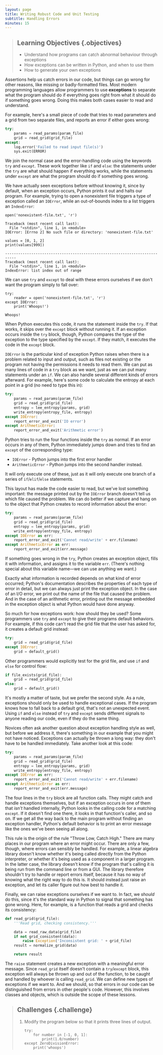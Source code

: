 ```yaml
---
layout: page
title: Writing Robust Code and Unit Testing
subtitle: Handling Errors
minutes: 15
---
```


> ## Learning Objectives {.objectives}
>
> * Understand how programs can catch abnormal behaviour through exceptions
> * How exceptions can be written in Python, and when to use them
> * How to generate your own exceptions

Assertions help us catch errors in our code, but things can go wrong for other reasons, like missing or badly-formatted files. Most modern programming languages allow programmers to use **exceptions** to separate what the program should do if everything goes right from what it should do if something goes wrong. Doing this makes both cases easier to read and understand.

For example, here's a small piece of code that tries to read parameters and a grid from two separate files, and reports an error if either goes wrong:

```python
try:
    params = read_params(param_file)
    grid = read_grid(grid_file)
except:
    log.error('Failed to read input file(s)')
    sys.exit(ERROR)
```

We join the normal case and the error-handling code using the keywords `try` and `except`. These work together like `if` and `else`: the statements under the `try` are what should happen if everything works, while the statements under `except` are what the program should do if something goes wrong.

We have actually seen exceptions before without knowing it, since by default,
when an exception occurs, Python prints it out and halts our program.
For example, trying to open a nonexistent file triggers a type of exception called an `IOError`, while an out-of-bounds index to a list triggers an `IndexError`:

~~~ {.python}
open('nonexistent-file.txt', 'r')
~~~

~~~ {.output}
Traceback (most recent call last):
  File "<stdin>", line 1, in <module>
IOError: [Errno 2] No such file or directory: 'nonexistent-file.txt'
~~~

~~~ {.python}
values = [0, 1, 2]
print(values[999])
~~~

~~~ {.output}
---------------------------------------------------------------------------
Traceback (most recent call last):
  File "<stdin>", line 1, in <module>
IndexError: list index out of range
~~~

We can use `try` and `except` to deal with these errors ourselves if we don't want the program simply to fall over:

~~~ {.python}
try:
    reader = open('nonexistent-file.txt', 'r')
except IOError:
    print('Whoops!')
~~~

~~~ {.output}
Whoops!
~~~

When Python executes this code, it runs the statement inside the `try`. If that works, it skips over the `except` block without running it. If an exception occurs inside the `try` block, though, Python compares the type of the exception to the type specified by the `except`. If they match, it executes the code in the `except` block.

`IOError` is the particular kind of exception Python raises when there is a problem related to input and output, such as files not existing or the program not having the permissions it needs to read them. We can put as many lines of code in a `try` block as we want, just as we can put many statements under an `if`. We can also handle several different kinds of errors afterward. For example, here's some code to calculate the entropy at each point in a grid (no need to type this in):

```python
try:
    params = read_params(param_file)
    grid = read_grid(grid_file)
    entropy = lee_entropy(params, grid)
    write_entropy(entropy_file, entropy)
except IOError:
    report_error_and_exit('IO error')
except ArithmeticError:
    report_error_and_exit('Arithmetic error')
```

Python tries to run the four functions inside the `try` as normal. If an error occurs in any of them, Python immediately jumps down and tries to find an `except` of the corresponding type:

-  `IOError` -  Python jumps into the first error handler
-  `ArithmeticError` - Python jumps into the second handler instead. 

It will only execute one of these, just as it will only execute one branch of a series of `if`/`elif`/`else` statements.

This layout has made the code easier to read, but we've lost something important: the message printed out by the `IOError` branch doesn't tell us which file caused the problem. We can do better if we capture and hang on to the object that Python creates to record information about the error:

```python
try:
    params = read_params(param_file)
    grid = read_grid(grid_file)
    entropy = lee_entropy(params, grid)
    write_entropy(entropy_file, entropy)
except IOError as err:
    report_error_and_exit('Cannot read/write' + err.filename)
except ArithmeticError as err:
    report_error_and_exit(err.message)
```

If something goes wrong in the `try`, Python creates an exception object,
fills it with information, and assigns it to the variable `err`. (There's nothing special about this variable name&mdash;we can use anything we want.)

Exactly what information is recorded depends on what kind of error occurred; Python's documentation describes the properties of each type of error in detail, but we can always just print the exception object. In the case of an I/O error,
we print out the name of the file that caused the problem. And in the case of an arithmetic error, printing out the message embedded in the exception object is what Python would have done anyway.

So much for how exceptions work: how should they be used? Some programmers use `try` and `except` to give their programs default behaviors. For example, if this code can't read the grid file that the user has asked for, it creates a default grid instead:

```python
try:
    grid = read_grid(grid_file)
except IOError:
    grid = default_grid()
```

Other programmers would explicitly test for the grid file, and use `if` and `else` for control flow:

```python
if file_exists(grid_file):
    grid = read_grid(grid_file)
else:
    grid = default_grid()
```

It's mostly a matter of taste, but we prefer the second style. As a rule,
exceptions should only be used to handle exceptional cases. If the program knows how to fall back to a default grid, that's not an unexpected event. Using `if` and `else` instead of `try` and `except` sends different signals to anyone reading our code, even if they do the same thing.

Novices often ask another question about exception handling style as well, but before we address it, there's something in our example that you might not have noticed. Exceptions can actually be thrown a long way: they don't have to be handled immediately. Take another look at this code:

```python
try:
    params = read_params(param_file)
    grid = read_grid(grid_file)
    entropy = lee_entropy(params, grid)
    write_entropy(entropy_file, entropy)
except IOError as err:
    report_error_and_exit('Cannot read/write' + err.filename)
except ArithmeticError as err:
    report_error_and_exit(err.message)
```

The four lines in the `try` block are all function calls. They might catch and handle exceptions themselves, but if an exception occurs in one of them that *isn't* handled internally, Python looks in the calling code for a matching `except`. If it doesn't find one there, it looks in that function's caller,
and so on. If we get all the way back to the main program without finding an exception handler, Python's default behavior is to print an error message like the ones we've been seeing all along.

This rule is the origin of the rule "Throw Low, Catch High." There are many places in our program where an error might occur. There are only a few, though, where errors can sensibly be handled. For example, a linear algebra library doesn't know whether it's being called directly from the Python interpreter,
or whether it's being used as a component in a larger program. In the latter case, the library doesn't know if the program that's calling it is being run from the command line or from a GUI. The library therefore shouldn't try to handle or report errors itself, because it has no way of knowing what the right way to do this is. It should instead just raise an exception, and let its caller figure out how best to handle it.

Finally, we can raise exceptions ourselves if we want to. In fact,
we *should* do this, since it's the standard way in Python to signal that something has gone wrong. Here, for example, is a function that reads a grid and checks its consistency:

```python
def read_grid(grid_file):
    '''Read grid, checking consistency.'''

    data = read_raw_data(grid_file)
    if not grid_consistent(data):
        raise Exception('Inconsistent grid: ' + grid_file)
    result = normalize_grid(data)

    return result
```

The `raise` statement creates a new exception with a meaningful error message. Since `read_grid` itself doesn't contain a `try`/`except` block, this exception will always be thrown up and out of the function, to be caught and handled by whoever is calling `read_grid`. We can define new types of exceptions if we want to. And we should, so that errors in our code can be distinguished from errors in other people's code. However, this involves classes and objects, which is outside the scope of these lessons.

> ## Challenges {.challenge}
> 
> 1.  Modify the program below so that it prints three lines of output.
>     ```
>     try:
>         for number in [-1, 0, 1]:
>             print(1.0/number)
>     except ZeroDivisionError:
>         print('whoops')
>     ```
